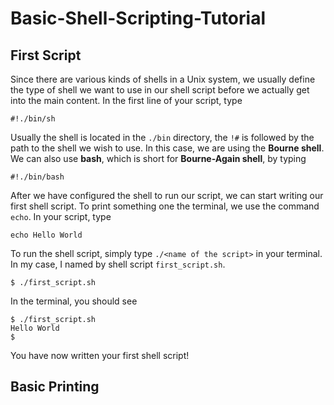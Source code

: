 # Basic-Shell-Scripting-Tutorial

## First Script
Since there are various kinds of shells in a Unix system, we usually define the type of shell we want to use in our shell script before we actually get into the main content. In the first line of your script, type
```
#!./bin/sh
```
Usually the shell is located in the `./bin` directory, the `!#` is followed by the path to the shell we wish to use. In this case, we are using the **Bourne shell**. We can also use **bash**, which is short for **Bourne-Again shell**, by typing
```
#!./bin/bash
```
After we have configured the shell to run our script, we can start writing our first shell script. To print something one the terminal, we use the command `echo`. In your script, type
```
echo Hello World
```
To run the shell script, simply type `./<name of the script>` in your terminal. In my case, I named by shell script `first_script.sh`.
```
$ ./first_script.sh
```
In the terminal, you should see 
```
$ ./first_script.sh
Hello World
$
```
You have now written your first shell script!

## Basic Printing

